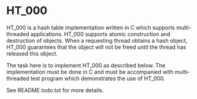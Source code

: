 # HT_000
HT_000 is a hash table implementation written in C which supports multi-
threaded applications.  HT_000 supports atomic construction and destruction of
objects.  When a requesting thread obtains a hash object, HT_000 guarantees
that the object will not be freed until the thread has released this object.

The task here is to implement HT_000 as described below.  The implementation
must be done in C and must be accompanied with multi-threaded test program
which demonstrates the use of HT_000.

See README.todo.txt for more details.
